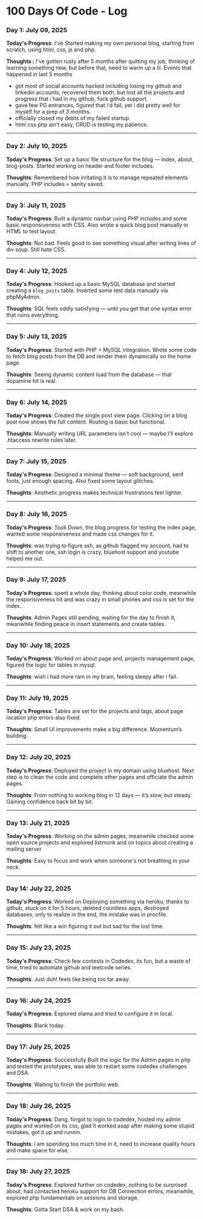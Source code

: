 # 100 Days Of Code - Log

### Day 1: July 09, 2025

**Today's Progress**: I've Started making my own personal blog, starting from scratch, using html, css, js and php.

**Thoughts :** I've gotten rusty after 5 months after quitting my job, thinking of learning something new, but before that, need to warm up a lil. 
Events that happened in last 5 months 
- got most of social accounts hacked including losing my github and linkedin accounts, recovered them both, but lost all the projects and progress that i had in my github, fuck github support. 
- gave few PG entrances, figured that i'd fail, yet i did pretty well for myself for a prep of 3 months.
- officially closed my debts of my failed startup.
- html css php ain't easy, CRUD is testing my patience.

---

### Day 2: July 10, 2025

**Today's Progress**: Set up a basic file structure for the blog — index, about, blog-posts. Started working on header and footer includes.

**Thoughts**: Remembered how irritating it is to manage repeated elements manually. PHP includes = sanity saved.

---

### Day 3: July 11, 2025

**Today's Progress**: Built a dynamic navbar using PHP includes and some basic responsiveness with CSS. Also wrote a quick blog post manually in HTML to test layout.

**Thoughts**: Not bad. Feels good to see something visual after writing lines of div soup. Still hate CSS.

---

### Day 4: July 12, 2025

**Today's Progress**: Hooked up a basic MySQL database and started creating a `blog_posts` table. Inserted some test data manually via phpMyAdmin.

**Thoughts**: SQL feels oddly satisfying — until you get that one syntax error that ruins everything.

---

### Day 5: July 13, 2025

**Today's Progress**: Started with PHP + MySQL integration. Wrote some code to fetch blog posts from the DB and render them dynamically on the home page.

**Thoughts**: Seeing dynamic content load from the database — that dopamine hit is real.

---

### Day 6: July 14, 2025

**Today's Progress**: Created the single post view page. Clicking on a blog post now shows the full content. Routing is basic but functional.

**Thoughts**: Manually writing URL parameters isn't cool — maybe I’ll explore .htaccess rewrite rules later.

---

### Day 7: July 15, 2025

**Today's Progress**: Designed a minimal theme — soft background, serif fonts, just enough spacing. Also fixed some layout glitches.

**Thoughts**: Aesthetic progress makes technical frustrations feel lighter.

---

### Day 8: July 16, 2025

**Today's Progress**: Took Down, the blog progress for testing the index page, wanted some responsiveness and made css changes for it.

**Thoughts**: was trying to figure ssh, as github flagged my account, had to shift to another one, ssh login is crazy, bluehost support and youtube helped me out.

---

### Day 9: July 17, 2025

**Today's Progress**: spent a whole day, thinking about color code, meanwhile the responsiveness hit and was crazy in small phones and css is set for the index.

**Thoughts**: Admin Pages still pending, waiting for the day to finish it, meanwhile finding peace in insert statements and create tables.

---

### Day 10: July 18, 2025

**Today's Progress**: Worked on about page and, projects management page, figured the logic for tables in mysql.

**Thoughts**: wish i had more ram in my brain, feeling sleepy after i fail.

---

### Day 11: July 19, 2025

**Today's Progress**: Tables are set for the projects and tags, about page location php errors also fixed.

**Thoughts**: Small UI improvements make a big difference. Momentum’s building.

---

### Day 12: July 20, 2025

**Today's Progress**: Deployed the project in my domain using bluehost. Next step is to clean the code and complete other pages and officiate the admin pages.

**Thoughts**: From nothing to working blog in 12 days — it’s slow, but steady. Gaining confidence back bit by bit.

---

### Day 13: July 21, 2025

**Today's Progress**: Working on the admin pages, meanwhile checked some open source projects and explored listmonk and on topics about creating a mailing server

**Thoughts**: Easy to focus and work when someone's not breathing in your neck.

---

### Day 14: July 22, 2025

**Today's Progress**: Worked on Deploying something via heroku, thanks to github, stuck on it for 5 hours, deleted countless apps, destroyed databases, only to realize in the end, the mistake was in procfile.

**Thoughts**: felt like a win figuring it out but sad for the lost time.

---

### Day 15: July 23, 2025

**Today's Progress**: Check few contests in Codedex, its fun, but a waste of time, tried to automate github and leetcode series.

**Thoughts**: Just duh! feels like being too far away.

---

### Day 16: July 24, 2025

**Today's Progress**: Explored olama and tried to configure it in local.

**Thoughts**: Blank today.

---

### Day 17: July 25, 2025

**Today's Progress**: Successfully Built the logic for the Admin pages in php and tested the prototypes, was able to restart some codedex challenges and DSA.

**Thoughts**: Waiting to finish the portfolio web.

---

### Day 18: July 26, 2025

**Today's Progress**: Dang, forgot to login to codedex, hosted my admin pages and worked on its css, glad it worked asap after making some stupid mistakes, got it up and runnin.

**Thoughts**: i am spending too much time in it, need to increase quality hours and make space for else.

---

### Day 18: July 27, 2025

**Today's Progress**: Explored further on codedex, nothing to be surprised about, had contacted heroku support for DB Connection errors, meanwhile, explored php fundamentals on sessions and storage.

**Thoughts**: Gotta Start DSA & work on my bash.
